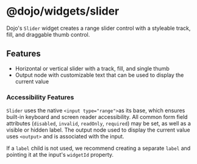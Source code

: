 # @dojo/widgets/slider

Dojo's `Slider` widget creates a range slider control with a styleable track, fill, and draggable thumb control.

## Features

- Horizontal or vertical slider with a track, fill, and single thumb
- Output node with customizable text that can be used to display the current value

### Accessibility Features

`Slider` uses the native `<input type="range">`as its base, which ensures built-in keyboard and screen reader accessibility. All common form field attributes (`disabled`, `invalid`, `readOnly`, `required`) may be set, as well as a visible or hidden label. The output node used to display the current value uses `<output>` and is associated with the input.

If a `label` child is not used, we recommend creating a separate `label` and pointing it at the input's `widgetId` property.
